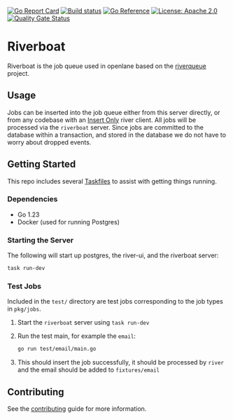 [![Go Report Card](https://goreportcard.com/badge/github.com/theopenlane/riverboat)](https://goreportcard.com/report/github.com/theopenlane/riverboat)
[![Build status](https://badge.buildkite.com/34ad31fe4231b2953cd3f2d116364d21a39b2a4dbf1eea539a.svg)](https://buildkite.com/theopenlane/riverboat?branch=main)
[![Go Reference](https://pkg.go.dev/badge/github.com/theopenlane/riverboat.svg)](https://pkg.go.dev/github.com/theopenlane/riverboat)
[![License: Apache 2.0](https://img.shields.io/badge/License-Apache2.0-brightgreen.svg)](https://opensource.org/licenses/Apache-2.0)
[![Quality Gate Status](https://sonarcloud.io/api/project_badges/measure?project=theopenlane_riverboat&metric=alert_status)](https://sonarcloud.io/summary/new_code?id=theopenlane_riverboat)

# Riverboat

Riverboat is the job queue used in openlane based on the
[riverqueue](https://riverqueue.com/) project.

## Usage

Jobs can be inserted into the job queue either from this server directly, or
from any codebase with an
[Insert Only](https://riverqueue.com/docs#insert-only-clients) river client. All
jobs will be processed via the `riverboat` server. Since jobs are committed to
the database within a transaction, and stored in the database we do not have to
worry about dropped events.

## Getting Started

This repo includes several [Taskfiles](https://taskfile.dev/) to assist with
getting things running.

### Dependencies

- Go 1.23
- Docker (used for running Postgres)

### Starting the Server

The following will start up postgres, the river-ui, and the riverboat server:

```bash
task run-dev
```

### Test Jobs

Included in the `test/` directory are test jobs corresponding to the job types
in `pkg/jobs`.

1. Start the `riverboat` server using `task run-dev`
1. Run the test main, for example the `email`:

   ```bash
   go run test/email/main.go
   ```
1. This should insert the job successfully, it should be processed by `river`
   and the email should be added to `fixtures/email`

## Contributing

See the [contributing](.github/CONTRIBUTING.md) guide for more information.

